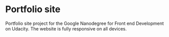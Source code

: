# Portfolio site
Portfolio site project for the Google Nanodegree for Front end Development on Udacity.
The website is fully responsive on all devices.